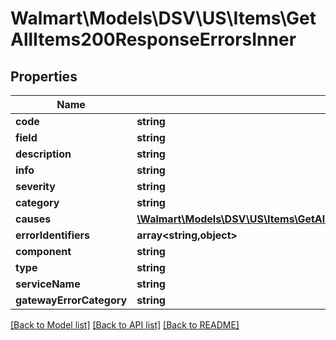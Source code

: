 # Walmart\Models\DSV\US\Items\GetAllItems200ResponseErrorsInner

## Properties

Name | Type | Description | Notes
------------ | ------------- | ------------- | -------------
**code** | **string** |  |
**field** | **string** |  | [optional]
**description** | **string** |  | [optional]
**info** | **string** |  | [optional]
**severity** | **string** |  | [optional]
**category** | **string** |  | [optional]
**causes** | [**\Walmart\Models\DSV\US\Items\GetAllItems200ResponseErrorsInnerCausesInner[]**](GetAllItems200ResponseErrorsInnerCausesInner.md) |  | [optional]
**errorIdentifiers** | **array<string,object>** |  | [optional]
**component** | **string** |  | [optional]
**type** | **string** |  | [optional]
**serviceName** | **string** |  | [optional]
**gatewayErrorCategory** | **string** |  | [optional]


[[Back to Model list]](./) [[Back to API list]](../../../../../README.md#supported-apis) [[Back to README]](../../../../../README.md)
